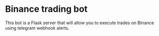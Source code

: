 # Binance trading bot

This bot is a Flask server that will allow you to execute trades on Binance using telegram webhook alerts.
